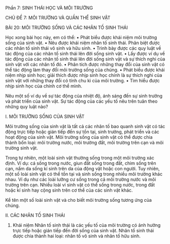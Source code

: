 Phần 7: SINH THÁI HỌC VÀ MÔI TRƯỜNG

CHỦ ĐỀ 7: MÔI TRƯỜNG VÀ QUẦN THỂ SINH VẬT

BÀI 20: MÔI TRƯỜNG SỐNG VÀ CÁC NHÂN TỐ SINH THÁI

Học xong bài học này, em có thể:
• Phát biểu được khái niệm môi trường sống của sinh vật.
• Nêu được khái niệm nhân tố sinh thái. Phân biệt được các nhân tố sinh thái vô sinh và hữu sinh.
• Trình bày được các quy luật về tác động của các nhân tố sinh thái lên đời sống sinh vật.
• Lấy được ví dụ về tác động của các nhân tố sinh thái lên đời sống sinh vật và sự thích nghi của sinh vật với các nhân tố đó.
• Phân tích được những thay đổi của sinh vật có thể tác động làm thay đổi môi trường sống của chúng.
• Phát biểu được khái niệm nhịp sinh học; giải thích được nhịp sinh học chính là sự thích nghi của sinh vật với những thay đổi có tính chu kì của môi trường.
• Tìm hiểu được nhịp sinh học của chính cơ thể mình.

Nêu một số ví dụ về sự tác động của nhiệt độ, ánh sáng đến sự sinh trưởng và phát triển của sinh vật. Sự tác động của các yếu tố nêu trên tuân theo những quy luật nào?

I. MÔI TRƯỜNG SỐNG CỦA SINH VẬT

Môi trường sống của sinh vật là tất cả các nhân tố bao quanh sinh vật có tác động trực tiếp hoặc gián tiếp đến sự tồn tại, sinh trưởng, phát triển và các hoạt động của sinh vật. Môi trường sống của sinh vật có thể được chia thành bốn loại: môi trường nước, môi trường đất, môi trường trên cạn và môi trường sinh vật.

Trong tự nhiên, một loài sinh vật thường sống trong một môi trường xác định. Ví dụ: cá sống trong nước, giun đất sống trong đất, chim sống trên cạn, nấm da sống kí sinh trên da của động vật hoặc con người. Tuy nhiên, một số loài sinh vật có thể tồn tại và sinh sống trong nhiều môi trường khác nhau. Ví dụ như các loài lưỡng cư sống trong cả môi trường nước và môi trường trên cạn. Nhiều loài vi sinh vật có thể sống trong nước, trong đất hoặc kí sinh hay cộng sinh trên cơ thể của các sinh vật khác.

Kể tên một số loài sinh vật và cho biết môi trường sống tương ứng của chúng.

II. CÁC NHÂN TỐ SINH THÁI

1. Khái niệm
Nhân tố sinh thái là các yếu tố của môi trường có ảnh hưởng trực tiếp hoặc gián tiếp đến đời sống của sinh vật. Nhân tố sinh thái được chia thành hai loại: nhân tố vô sinh và nhân tố hữu sinh.
